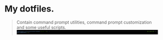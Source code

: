 My dotfiles. 
========================
>Contain command prompt utilities, command prompt customization and some useful scripts.
![Bash prompt screenshot](screenshot.png)
